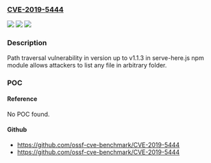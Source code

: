 ### [CVE-2019-5444](https://cve.mitre.org/cgi-bin/cvename.cgi?name=CVE-2019-5444)
![](https://img.shields.io/static/v1?label=Product&message=serve-here.js%20npm%20module&color=blue)
![](https://img.shields.io/static/v1?label=Version&message=n%2Fa&color=blue)
![](https://img.shields.io/static/v1?label=Vulnerability&message=Path%20Traversal%20(CWE-22)&color=brighgreen)

### Description

Path traversal vulnerability in version up to v1.1.3 in serve-here.js npm module allows attackers to list any file in arbitrary folder.

### POC

#### Reference
No POC found.

#### Github
- https://github.com/ossf-cve-benchmark/CVE-2019-5444
- https://github.com/ossf-cve-benchmark/CVE-2019-5444

